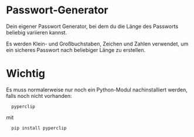 # Passwort-Generator
Dein eigener Passwort Generator, bei dem du die Länge des Passworts beliebig variieren kannst.

Es werden Klein- und Großbuchstaben, Zeichen und Zahlen verwendet, um ein sicheres Passwort nach beliebiger Länge zu erstellen.

# Wichtig

Es muss normalerweise nur noch ein Python-Modul nachinstalliert werden, falls noch nicht vorhanden:

      pyperclip 
      
mit 

      pip install pyperclip 
